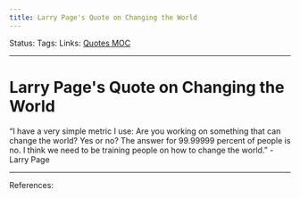 ```yaml
---
title: Larry Page's Quote on Changing the World
---
```

Status:
Tags:
Links: [Quotes MOC](out/quotes-moc.md)
___
# Larry Page's Quote on Changing the World
“I have a very simple metric I use: Are you working on something that can change the world? Yes or no? The answer for 99.99999 percent of people is no. I think we need to be training people on how to change the world.” - Larry Page
___
References: